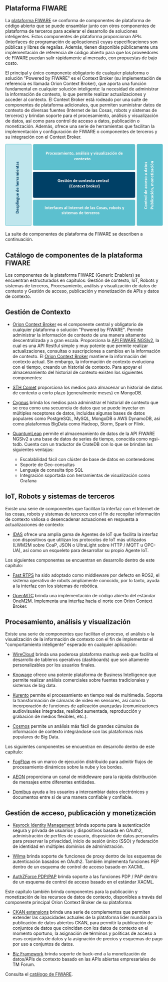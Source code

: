 ## Plataforma FIWARE
La [plataforma FIWARE](https://www.fiware.org/developers/catalogue/) se conforma de componentes de plataforma de código abierto que se puede ensamblar junto con otros componentes de plataforma de terceros para acelerar el desarrollo de soluciones inteligentes. Estos componentes de plataforma proporcionan APIs (interfaces de programación de aplicaciones) cuyas especificaciones son públicas y libres de regalías. Además, tienen disponible públicamente una implementación de referencia de código abierto para que los proveedores de FIWARE puedan salir rápidamente al mercado, con propuestas de bajo costo. 

El principal y único componente obligatorio de cualquier plataforma o solución "Powered by FIWARE" es el Context Broker (su implementación de referencia es llamada Orion Context Broker), que aporta una función fundamental en cualquier solución inteligente: la necesidad de administrar la información de contexto, lo que permite realizar actualizaciones y acceder al contexto. El Context Broker está rodeado por una suite de componentes de plataforma adicionales, que permiten suministrar datos de contexto de diversas fuentes  (Internet de las Cosas, robots y sistemas de terceros) y brindan soporte para el procesamiento, análisis y visualización de datos, así como para control de acceso a datos, publicación o monetización. Además, ofrece una serie de herramientas que facilitan la implementación y configuración de FIWARE o componentes de terceros y su integración con el Context Broker.

![model](./images//FGE-02.jpg) 

La suite de componentes de plataforma de FIWARE se describen a continuación. 

## Catálogo de componentes de la plataforma FIWARE
Los componentes de la plataforma FIWARE (Generic Enablers) se encuentran estructurados en capítulos: Gestión de contexto, IoT, Robots y sistemas de terceros, Procesamiento, análisis y visualización de datos de contexto y Gestión de acceso, publicación y monetización de APIs y datos de contexto.

## Gestión de Contexto
- [Orion Context Broker](./ocb.md) es el componente central y obligatorio de cualquier plataforma o solución "Powered by FIWARE". Permite administrar la información de contexto de una manera altamente descentralizada y a gran escala. Proporciona la [API FIWARE NGSIv2](./ocb.md), la cual es una API Restful simple y muy potente que permite realizar actualizaciones, consultas o suscripciones a cambios en la información de contexto. El [Orion Context Broker](./ocb.md) mantiene la información del contexto actual. Sin embargo, la información de contexto evoluciona con el tiempo, creando un historial de contexto. Para apoyar el almacenamiento del historial de contexto existen los siguientes componentes: 

- [STH Comet](https://catalogue-server.fiware.org/enablers/sth-comet) proporciona los medios para almacenar un historial de datos de contexto a corto plazo (generalmente meses) en MongoDB.

- [Cygnus](https://catalogue-server.fiware.org/enablers/cygnus) brinda los medios para administrar el historial de contexto que se crea como una secuencia de datos que se puede inyectar en múltiples receptores de datos, incluidas algunas bases de datos populares como PostgreSQL, MySQL, MongoDB o AWS DynamoDB, así como plataformas BigData como Hadoop, Storm, Spark or Flink.

- [QuantumLeap](https://quantumleap.readthedocs.io/en/latest/) permite el almacenamiento de datos de la API FIWARE NGSIv2 a una base de datos de series de tiempo, conocida como ngsi-tsdb. Cuenta con un traductor de CrateDB con lo que se brindan las siguientes ventajas:
  - Escalabilidad fácil con clúster de base de datos en contenedores
  - Soporte de Geo-consultas
  - Lenguaje de consulta tipo SQL
  - Integración soportada con herramientas de visualización como Grafana

## IoT, Robots y sistemas de terceros
Existe una serie de componentes que facilitan la interfaz con el Internet de las cosas, robots y sistemas de terceros con el fin de recopilar información de contexto valiosa o desencadenar actuaciones en respuesta a actualizaciones de contexto:

- [IDAS](https://catalogue-server.fiware.org/enablers/backend-device-management-idas) ofrece una amplia gama de Agentes de IoT que facilita la interfaz con dispositivos que utilizan los protocolos de IoT más utilizados (LWM2M sobre CoaP, JSON o UltraLight sobre HTTP / MQTT u OPC-UA), así como un esqueleto para desarrollar su propio Agente IoT. 

Los siguientes componentes se encuentran en desarrollo dentro de este capítulo: 
- [Fast RTPS](https://catalogue-server.fiware.org/enablers/fast-rtps) ha sido adoptado como middleware por defecto en ROS2, el sistema operativo de robots ampliamente conocido, por lo tanto, ayuda a la interfaz con los sistemas de robótica. 

- [OpenMTC](https://catalogue-server.fiware.org/enablers/openmtc) brinda una implementación de código abierto del estándar OneM2M. Implementa una interfaz hacia el norte con Orion Context Broker.

## Procesamiento, análisis y visualización
Existe una serie de componentes que facilitan el proceso, el análisis o la visualización de la información de contexto con el fin de implementar el "comportamiento inteligente" esperado en cualquier aplicación:

- [WireCloud](https://catalogue-server.fiware.org/enablers/application-mashup-wirecloud) brinda una poderosa plataforma mashup web que facilita el desarrollo de tableros operativos (dashboards) que son altamente personalizables por los usuarios finales.

- [Knowage](https://catalogue-server.fiware.org/enablers/data-visualization-knowage) ofrece una potente plataforma de Business Intelligence que permite realizar análisis comerciales sobre fuentes tradicionales y sistemas de big data.

- [Kurento](https://catalogue-server.fiware.org/enablers/stream-oriented-kurento) permite el procesamiento en tiempo real de multimedia. Soporta la transformación de cámaras de video en sensores, así como la incorporación de funciones de aplicación avanzadas (comunicaciones audiovisuales integradas, realidad aumentada, reproducción y grabación de medios flexibles, etc.).

- [Cosmos](https://catalogue-server.fiware.org/enablers/bigdata-analysis-cosmos) permite un análisis más fácil de grandes cúmulos de información de contexto integrándose con las plataformas más populares de Big Data.  

Los siguientes componentes se encuentran en desarrollo dentro de este capítulo: 
- [FogFlow](https://catalogue-server.fiware.org/enablers/fogflow) es un marco de ejecución distribuido para admitir flujos de procesamiento dinámicos sobre la nube y los bordes.

- [AEON](https://catalogue-server.fiware.org/enablers/cloud-messaging-aeon) proporciona un canal de middleware para la rápida distribución de mensajes entre diferentes entidades.

- [Domibus](https://catalogue-server.fiware.org/enablers/electronic-data-exchange-domibus) ayuda a los usuarios a intercambiar datos electrónicos y documentos entre sí de una manera confiable y confiable.

## Gestión de acceso, publicación y monetización
- [Keyrock Identity Management](https://catalogue-server.fiware.org/enablers/identity-management-keyrock) brinda soporte para la autenticación segura y privada de usuarios y dispositivos basada en OAuth2, administración de perfiles de usuario, disposición de datos personales para preservar la privacidad, inicio de sesión único (SSO) y federación de identidad en múltiples dominios de administración.

- [Wilma](https://catalogue-server.fiware.org/enablers/pep-proxy-wilma) brinda soporte de funciones de proxy dentro de los esquemas de autenticación basados en OAuth2. También implementa funciones PEP dentro de un esquema de control de acceso basado en XACML.

- [AuthZForce PDP/PAP](https://catalogue-server.fiware.org/enablers/authorization-pdp-authzforce) brinda soporte a las funciones PDP / PAP dentro de un esquema de control de acceso basado en el estándar XACML.

Este capítulo también brinda componentes para la publicación y monetización de los recursos de datos de contexto, disponibles a través del componente principal Orion Context Broker de su plataforma:

- [CKAN extensions](https://catalogue-server.fiware.org/enablers/fiware-ckan-extensions) brinda una serie de complementos que permiten extender las capacidades actuales de la plataforma lider mundial para la publicación de datos abiertos CKAN, para permitir la publicación de conjuntos de datos que coincidan con los datos de contexto en el momento oportuno, la asignación de términos y políticas de acceso a esos conjuntos de datos y la asignación de precios y esquemas de pago por uso a conjuntos de datos.

- [Biz Framework](https://catalogue-server.fiware.org/enablers/business-api-ecosystem-biz-ecosystem-ri) brinda soporte de back-end a la monetización de datos/APIs de contexto basado en las APIs abiertas empresariales de TM Forum.

Consulta el [catálogo de FIWARE](https://www.fiware.org/developers/catalogue/). 
